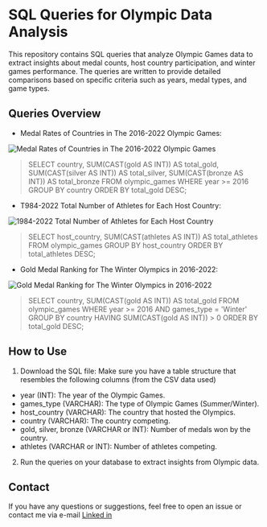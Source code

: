 # SQL Queries for Olympic Data Analysis

This repository contains SQL queries that analyze Olympic Games data to extract insights about medal counts, host country participation, and winter games performance. The queries are written to provide detailed comparisons based on specific criteria such as years, medal types, and game types.

## Queries Overview

- Medal Rates of Countries in The 2016-2022 Olympic Games:

![Medal Rates of Countries in The 2016-2022 Olympic Games](https://github.com/user-attachments/assets/d1735954-aef9-4d69-86da-1dd328c3802e)

> SELECT 
     country,
     SUM(CAST(gold AS INT)) AS total_gold,
     SUM(CAST(silver AS INT)) AS total_silver,
     SUM(CAST(bronze AS INT)) AS total_bronze
> FROM 
     olympic_games
> WHERE 
     year >= 2016
> GROUP BY 
     country
> ORDER BY 
     total_gold DESC;

- T984-2022 Total Number of Athletes for Each Host Country:

![1984-2022 Total Number of Athletes for Each Host Country](https://github.com/user-attachments/assets/a3f53484-52a6-4cc8-a6b0-f3e52c62fcc0)

>  SELECT 
    host_country,
    SUM(CAST(athletes AS INT)) AS total_athletes
> FROM 
    olympic_games
> GROUP BY 
    host_country
> ORDER BY 
    total_athletes DESC;

- Gold Medal Ranking for The Winter Olympics in 2016-2022:

![Gold Medal Ranking for The Winter Olympics in 2016-2022](https://github.com/user-attachments/assets/0a250355-e93f-4d96-996b-7a1889588ab4)

> SELECT 
    country,
    SUM(CAST(gold AS INT)) AS total_gold
> FROM 
    olympic_games
> WHERE 
    year >= 2016
    AND games_type = 'Winter'
> GROUP BY 
    country
> HAVING 
    SUM(CAST(gold AS INT)) > 0
> ORDER BY 
    total_gold DESC;

## How to Use
1. Download the SQL file:
Make sure you have a table structure that resembles the following columns (from the CSV data used)
  - year (INT): The year of the Olympic Games.
  - games_type (VARCHAR): The type of Olympic Games (Summer/Winter).
  - host_country (VARCHAR): The country that hosted the Olympics.
  - country (VARCHAR): The country competing.
  - gold, silver, bronze (VARCHAR or INT): Number of medals won by the country.
- athletes (VARCHAR or INT): Number of athletes competing.

2. Run the queries on your database to extract insights from Olympic data.

## Contact
If you have any questions or suggestions, feel free to open an issue or contact me via e-mail [Linked in](https://www.linkedin.com/in/hasanumut-duyar/)
